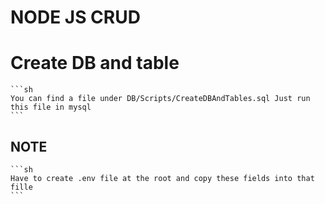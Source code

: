 # NODE JS CRUD

# Create DB and table
    ```sh
    You can find a file under DB/Scripts/CreateDBAndTables.sql Just run this file in mysql 
    ```

## NOTE
    ```sh
    Have to create .env file at the root and copy these fields into that fille
    ```

